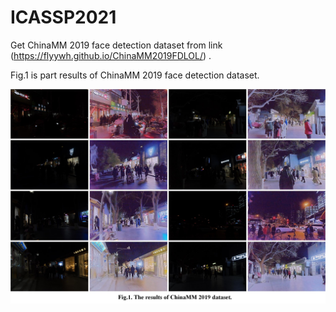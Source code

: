 # ICASSP2021
Get ChinaMM 2019 face detection dataset from link (https://flyywh.github.io/ChinaMM2019FDLOL/) .

Fig.1 is part results of ChinaMM 2019 face detection dataset.

![Fig.1. The results of ChinaMM 2019 dataset.](https://github.com/paper-submit-009/ICASSP2021/blob/main/chinaMM.jpg)
